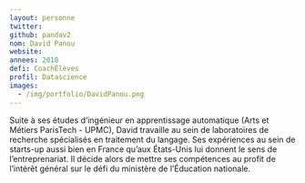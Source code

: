 ```yaml
---
layout: personne
twitter: 
github: pandav2
nom: David Panou
website:
annees: 2018
defi: CoachÉlèves
profil: Datascience
images:
  - /img/portfolio/DavidPanou.png
---
```


Suite à ses études d’ingénieur en apprentissage automatique (Arts et
Métiers ParisTech - UPMC), David travaille au sein de laboratoires de
recherche spécialisés en traitement du langage. Ses expériences au
sein de starts-up aussi bien en France qu’aux États-Unis lui donnent
le sens de l’entreprenariat. Il décide alors de mettre ses compétences
au profit de l’intérêt général sur le défi du ministère de l’Éducation
nationale.
